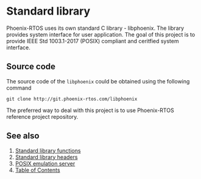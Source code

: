 # Standard library

Phoenix-RTOS uses its own standard C library - libphoenix. The library provides system interface for user application. The goal of this project is to provide IEEE Std 1003.1-2017 (POSIX) compliant and ceritfied system interface.

## Source code

The source code of the `libphoenix` could be obtained using the following command

>
    git clone http://git.phoenix-rtos.com/libphoenix

The preferred way to deal with this project is to use Phoenix-RTOS reference project repository.

## See also

1. [Standard library functions](functions/README.md)
2. [Standard library headers](headers/README.md)
2. [POSIX emulation server](posix.md)
3. [Table of Contents](../README.md)
